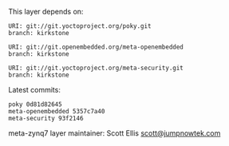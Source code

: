 This layer depends on:

    URI: git://git.yoctoproject.org/poky.git
    branch: kirkstone

    URI: git://git.openembedded.org/meta-openembedded
    branch: kirkstone

    URI: git://git.yoctoproject.org/meta-security.git
    branch: kirkstone

Latest commits:

    poky 0d81d82645
    meta-openembedded 5357c7a40
    meta-security 93f2146

meta-zynq7 layer maintainer: Scott Ellis <scott@jumpnowtek.com>
